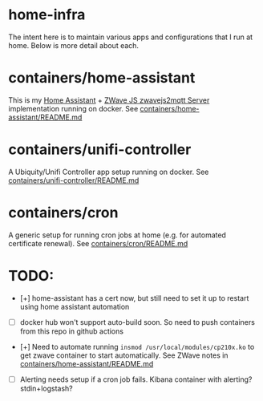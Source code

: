 # home-infra

The intent here is to maintain various apps and configurations that I run at home. Below is more detail about each.

# containers/home-assistant

This is my [Home Assistant](https://www.home-assistant.io) + [ZWave JS zwavejs2mqtt Server](https://github.com/zwave-js/zwavejs2mqtt) implementation running on docker. See [containers/home-assistant/README.md](containers/home-assistant/README.md)

# containers/unifi-controller

A Ubiquity/Unifi Controller app setup running on docker. See [containers/unifi-controller/README.md](containers/unifi-controller/README.md)

# containers/cron

A generic setup for running cron jobs at home (e.g. for automated certificate renewal). See [containers/cron/README.md](containers/cron/README.md)

# TODO:

- [+] home-assistant has a cert now, but still need to set it up to restart using home assistant automation
- [ ] docker hub won't support auto-build soon. So need to push containers from this repo in github actions
- [+] Need to automate running `insmod /usr/local/modules/cp210x.ko` to get zwave container to start automatically. See ZWave notes in [containers/home-assistant/README.md](containers/home-assistant/README.md)
- [ ] Alerting needs setup if a cron job fails. Kibana container with alerting? stdin+logstash?
